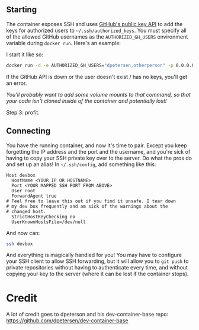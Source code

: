 ## Starting

The container exposes SSH and uses [GitHub's public key API](https://developer.github.com/v3/users/keys/) to add the keys for authorized users to `~/.ssh/authorized_keys`. You must specify all of the allowed GitHub usernames as the `AUTHORIZED_GH_USERS` environment variable during `docker run`. Here's an example:

I start it like so:
```bash
docker run -d -e AUTHORIZED_GH_USERS="dpetersen,otherperson" -p 0.0.0.0:12345:22 dpetersen/dev-container-base:latest
```

If the GitHub API is down or the user doesn't exist / has no keys, you'll get an error.

*You'll probably want to add some volume mounts to that command, so that your code isn't cloned inside of the container and potentially lost!*

Step 3: profit.

## Connecting

You have the running container, and now it's time to pair. Except you keep forgetting the IP address and the port and the username, and you're sick of having to copy your SSH private key over to the server. Do what the pros do and set up an alias! In `~/.ssh/config`, add something like this:

```
Host devbox
  HostName <YOUR IP OR HOSTNAME>
  Port <YOUR MAPPED SSH PORT FROM ABOVE>
  User root
  ForwardAgent true
# Feel free to leave this out if you find it unsafe. I tear down
# my dev box frequently and am sick of the warnings about the 
# changed host.
  StrictHostKeyChecking no
  UserKnownHostsFile=/dev/null
```

And now can:

```bash
ssh devbox
```

And everything is magically handled for you! You may have to configure your SSH client to allow SSH forwarding, but it will allow you to `git push` to private repositories without having to authenticate every time, and without copying your key to the server (where it can be lost if the container stops).


# Credit

A lot of credit goes to dpeterson and his dev-container-base repo:
https://github.com/dpetersen/dev-container-base
